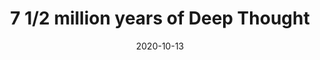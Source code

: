 ---
_schema: default
title: 7 1/2 million years of Deep Thought
link: https://www.geocaching.com/geocache/GC8RVM5
owner: Douglas Adams
date: 2020-10-13
log_type: Note
display_coords: N 41° 10.617' W 075° 44.065'
latitude: '41.17695'
longitude: '-75.734416'
first_stage: false
bogus: true
zhanna_log:  >-
  This puzzle had us scratching our heads for a couple of days. Then I had an idea, and it turned out to be right! We got the green light from the geo-checker along with the parking coordinates. The location is a little out of the way for us, but if we happen to be in the area we will try to find the cache. Thanks for a fun puzzle!
  

  Zhanna and ~Rich in NEPA~
rich_log:
post_id: 12667
---